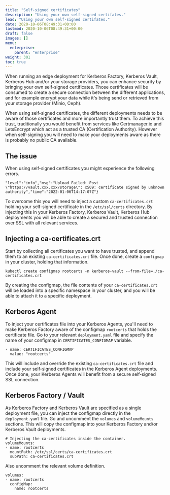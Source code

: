 ```yaml
---
title: "Self-signed certificates"
description: "Using your own self-signed certifates."
lead: "Using your own self-signed certifates."
date: 2020-10-06T08:49:31+00:00
lastmod: 2020-10-06T08:49:31+00:00
draft: false
images: []
menu:
  enterprise:
    parent: "enterprise"
weight: 301
toc: true
---
```


When running an edge deployment for Kerberos Factory, Kerberos Vault, Kerberos Hub and/or your storage providers, you can enhance security by bringing your own self-signed certificates. Those certificates will be consumed to create a secure connection between the different applications, and for example encrypt your data while it's being send or retrieved from your storage provider (Minio, Ceph).

When using self-signed certificates, the different deployments needs to be aware of those certificates and more importantly trust them. To achieve this trust, traditionally you would benefit from services like Certmanager.io and LetsEncrypt which act as a trusted CA (Certification Authority). However when self-signing you will need to make your deployments aware as there is probably no public CA available.

## The issue

When using self-signed certificates you might experience the following errors.

    "level":"info","msg":"Upload Failed: Post 
    \"https://vault.xxx.xxx/storage\": x509: certificate signed by unknown 
    authority","time":"2022-01-06T14:17:07Z"}

To overcome this you will need to inject a custom `ca-certificates.crt` holding your self-signed certificate in the `/etc/ssl/certs` directory. By injecting this in your Kerberos Factory, Kerberos Vault, Kerberos Hub deployments you will be able to create a secured and trusted connection over SSL with all relevant services.

## Injecting a ca-certificates.crt

Start by collecting all certificates you want to have trusted, and append them to an existing `ca-certificates.crt` file. Once done, create a `configmap` in your cluster, holding that information.

    kubectl create configmap rootcerts -n kerberos-vault --from-file=./ca-certificates.crt

By creating the configmap, the file contents of your `ca-certificates.crt` will be loaded into a specific namespace in your cluster, and you will be able to attach it to a specific deployment.

## Kerberos Agent

To inject your certificates file into your Kerberos Agents, you'll need to make Kerberos Factory aware of the configmap `rootcerts` that holds the certificate file. Go to your relevant `deployment.yaml` file and specify the name of your configmap in `CERTIFICATES_CONFIGMAP` variable. 

    - name: CERTIFICATES_CONFIGMAP
      value: "rootcerts" 

This will include and override the existing `ca-certificates.crt` file and include your self-signed certificates in the Kerberos Agent deployments. Once done, your Kerberos Agents will benefit from a secure self-signed SSL connection.

## Kerberos Factory / Vault

As Kerberos Factory and Kerberos Vault are specified as a single deployment file, you can inject the configmap directly in the `deployment.yaml` file. Go and uncomment the `volumes` and `volumeMounts` sections. This will copy the configmap into your Kerberos Factory and/or Kerberos Vault deployments.

    # Injecting the ca-certificates inside the container.
    volumeMounts:
    - name: rootcerts
      mountPath: /etc/ssl/certs/ca-certificates.crt
      subPath: ca-certificates.crt

Also uncomment the relevant volume definition.

    volumes:
    - name: rootcerts
      configMap:
        name: rootcerts


